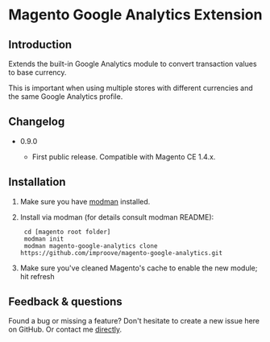 # Magento Google Analytics Extension

## Introduction

Extends the built-in Google Analytics module to convert transaction values to base currency.

This is important when using multiple stores with different currencies and the same Google Analytics profile.

## Changelog

* 0.9.0

    * First public release. Compatible with Magento CE 1.4.x.

## Installation

1. Make sure you have [modman](https://github.com/colinmollenhour/modman) installed.

2. Install via modman (for details consult modman README):

        cd [magento root folder]
        modman init
        modman magento-google-analytics clone https://github.com/improove/magento-google-analytics.git

3. Make sure you've cleaned Magento's cache to enable the new module; hit refresh

## Feedback & questions

Found a bug or missing a feature? Don't hesitate to create a new issue here on GitHub. Or contact me [directly](https://github.com/ptz0n).